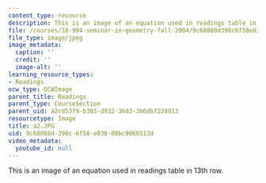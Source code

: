 ```yaml
---
content_type: resource
description: This is an image of an equation used in readings table in 13th row.
file: /courses/18-994-seminar-in-geometry-fall-2004/9c68088d398c6f58e03808bc9066513d_a2.JPG
file_type: image/jpeg
image_metadata:
  caption: ''
  credit: ''
  image-alt: ''
learning_resource_types:
- Readings
ocw_type: OCWImage
parent_title: Readings
parent_type: CourseSection
parent_uid: a2cd53f9-b303-d932-36d3-3b6db7224913
resourcetype: Image
title: a2.JPG
uid: 9c68088d-398c-6f58-e038-08bc9066513d
video_metadata:
  youtube_id: null
---
```

This is an image of an equation used in readings table in 13th row.

